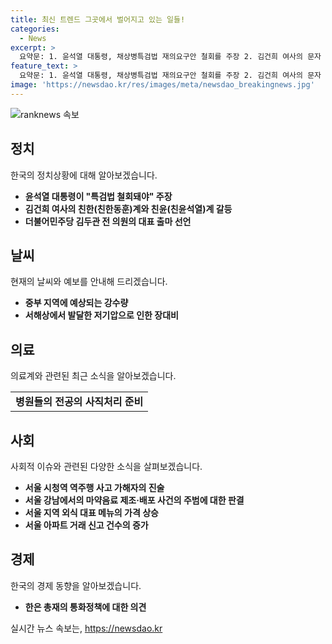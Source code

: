 ```yaml
---
title: 최신 트렌드 그곳에서 벌어지고 있는 일들!
categories:
  - News
excerpt: >
  요약문: 1. 윤석열 대통령, 채상병특검법 재의요구안 철회를 주장 2. 김건희 여사의 문자 공개로 친윤-친한 갈등 격화 3. 김두관, 민주 대표 출마 선언-민주당의 1인정당 파괴 4. 내일까지 전국에 150mm 비 예상, 대비 요망 5. 전공의 사직 처리 앞둔 병원들 난감, 정부 요청에 대응 6. 경찰, 역주행 운전자 진술 관련 추가 정보 공개 7. 중국서 강남 마약음료 제조·배포 지시한 주범 징역 판결 8. 서울 지역 외식대표 메뉴들의 가격 상승 흐름 9. 한은 총재, 정부의 금리인하 압박에도 독립적 결정 추구 10. 서울 아파트 거래량이 급증하여 6월 거래 신고 5천건 돌파
feature_text: >
  요약문: 1. 윤석열 대통령, 채상병특검법 재의요구안 철회를 주장 2. 김건희 여사의 문자 공개로 친윤-친한 갈등 격화 3. 김두관, 민주 대표 출마 선언-민주당의 1인정당 파괴 4. 내일까지 전국에 150mm 비 예상, 대비 요망 5. 전공의 사직 처리 앞둔 병원들 난감, 정부 요청에 대응 6. 경찰, 역주행 운전자 진술 관련 추가 정보 공개 7. 중국서 강남 마약음료 제조·배포 지시한 주범 징역 판결 8. 서울 지역 외식대표 메뉴들의 가격 상승 흐름 9. 한은 총재, 정부의 금리인하 압박에도 독립적 결정 추구 10. 서울 아파트 거래량이 급증하여 6월 거래 신고 5천건 돌파
image: 'https://newsdao.kr/res/images/meta/newsdao_breakingnews.jpg'
---
```


<p><img src="https://newsdao.kr/res/images/meta/newsdao_breakingnews.jpg" alt="ranknews 속보" /></p>

<h2 data-ke-size="size26">정치</h2>

<p data-ke-size="size16">한국의 정치상황에 대해 알아보겠습니다. </p>

<ul>
  <li><b>윤석열 대통령이 "특검법 철회돼야" 주장</b></li>
  <li><b>김건희 여사의 친한(친한동훈)계와 친윤(친윤석열)계 갈등</b></li>
  <li><b>더불어민주당 김두관 전 의원의 대표 출마 선언</b></li>
</ul>

<h2 data-ke-size="size26">날씨</h2>

<p data-ke-size="size16">현재의 날씨와 예보를 안내해 드리겠습니다.</p>

<ul>
  <li><b>중부 지역에 예상되는 강수량</b></li>
  <li><b>서해상에서 발달한 저기압으로 인한 장대비</b></li>
</ul>

<h2 data-ke-size="size26">의료</h2>

<p data-ke-size="size16">의료계와 관련된 최근 소식을 알아보겠습니다.</p>

<table>
  <tr>
    <td style="text-align: center; height: 17px;"><b>병원들의 전공의 사직처리 준비</b></td>
  </tr>
</table>

<h2 data-ke-size="size26">사회</h2>

<p data-ke-size="size16">사회적 이슈와 관련된 다양한 소식을 살펴보겠습니다.</p>

<ul>
  <li><b>서울 시청역 역주행 사고 가해자의 진술</b></li>
  <li><b>서울 강남에서의 마약음료 제조·배포 사건의 주범에 대한 판결</b></li>
  <li><b>서울 지역 외식 대표 메뉴의 가격 상승</b></li>
  <li><b>서울 아파트 거래 신고 건수의 증가</b></li>
</ul>

<h2 data-ke-size="size26">경제</h2>

<p data-ke-size="size16">한국의 경제 동향을 알아보겠습니다.</p>

<ul>
  <li><b>한은 총재의 통화정책에 대한 의견</b></li>
</ul>
실시간 뉴스 속보는, <a href="https://newsdao.kr" rel="dofollow">https://newsdao.kr</a>


